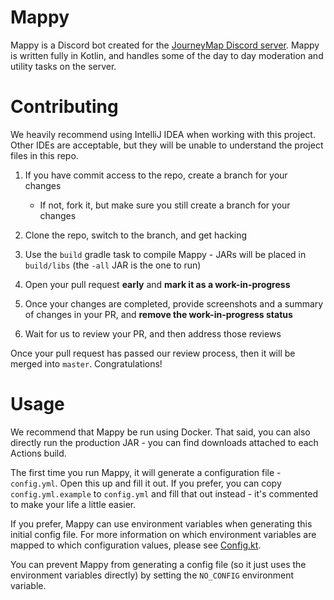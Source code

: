 Mappy
=====

Mappy is a Discord bot created for the [JourneyMap Discord server](https://discord.gg/eP8gE69). Mappy is written
fully in Kotlin, and handles some of the day to day moderation and utility tasks on the server.

Contributing
============

We heavily recommend using IntelliJ IDEA when working with this project. Other IDEs are acceptable, but they will be
unable to understand the project files in this repo.

1. If you have commit access to the repo, create a branch for your changes
    * If not, fork it, but make sure you still create a branch for your changes

1. Clone the repo, switch to the branch, and get hacking
1. Use the `build` gradle task to compile Mappy - JARs will be placed in `build/libs` (the `-all` JAR is the one to run)
1. Open your pull request **early** and **mark it as a work-in-progress**
1. Once your changes are completed, provide screenshots and a summary of changes in your PR, and 
   **remove the work-in-progress status**
1. Wait for us to review your PR, and then address those reviews

Once your pull request has passed our review process, then it will be merged into `master`. Congratulations!

Usage
=====

We recommend that Mappy be run using Docker. That said, you can also directly run the production JAR - you can find
downloads attached to each Actions build.

The first time you run Mappy, it will generate a configuration file - `config.yml`. Open this up and fill it out. If
you prefer, you can copy `config.yml.example` to `config.yml` and fill that out instead - it's commented to make your
life a little easier.

If you prefer, Mappy can use environment variables when generating this initial config file. For more information on
which environment variables are mapped to which configuration values, please see 
[Config.kt](https://github.com/TeamJM/Mappy/blob/master/src/main/kotlin/info/journeymap/mappy/Config.kt).

You can prevent Mappy from generating a config file (so it just uses the environment variables directly) by setting
the `NO_CONFIG` environment variable.
